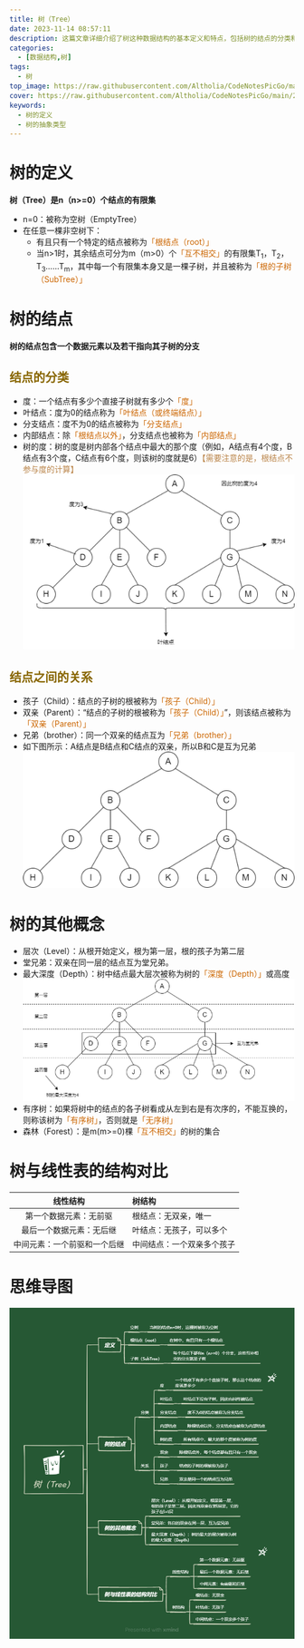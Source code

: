 ```yaml
---
title: 树（Tree）
date: 2023-11-14 08:57:11
description: 这篇文章详细介绍了树这种数据结构的基本定义和特点，包括树的结点的分类和结点间的关系。文章还通过图表形式解释了树结构的层次、深度、有序树和森林等概念，并对比了树与线性表的结构差异。
categories: 
  - [数据结构,树]
tags:
  - 树
top_image: https://raw.githubusercontent.com/Altholia/CodeNotesPicGo/main/202311140920116.png
cover: https://raw.githubusercontent.com/Altholia/CodeNotesPicGo/main/202311140920116.png
keywords:
  - 树的定义
  - 树的抽象类型
---
```

# 树的定义
<strong>树（Tree）是n（n>=0）个结点的有限集</strong>
- n=0：被称为空树（EmptyTree）
- 在任意一棵非空树下：
	- 有且只有一个特定的结点被称为<font color = "CC6600">「根结点（root）」</font>
	- 当n>1时，其余结点可分为m（m>0）个<font color = "CC6600">「互不相交」</font>的有限集T<sub>1</sub>，T<sub>2</sub>，T<sub>3</sub>……T<sub>m</sub>，其中每一个有限集本身又是一棵子树，并且被称为<font color = "CC6600">「根的子树（SubTree）」</font>

# 树的结点
<strong>树的结点包含一个数据元素以及若干指向其子树的分支</strong>
## <font color = "886600">结点的分类</font>
- 度：一个结点有多少个直接子树就有多少个<font color = "CC6600">「度」</font>
- 叶结点：度为0的结点称为<font color = "CC6600">「叶结点（或终端结点）」</font>
- 分支结点：度不为0的结点被称为<font color = "CC6600">「分支结点」</font>
- 内部结点：除<font color = "CC6600">「根结点以外」</font>，分支结点也被称为<font color = "CC6600">「内部结点」</font>
- 树的度：树的度是树内部各个结点中最大的那个度（例如，A结点有4个度，B结点有3个度，C结点有6个度，则该树的度就是6）<font color = "BA8448">【需要注意的是，根结点不参与度的计算】</font>
![树.drawio.png](https://raw.githubusercontent.com/Altholia/CodeNotesPicGo/main/202311141010030.png)

## <font color = "886600">结点之间的关系</font>
- 孩子（Child）：结点的子树的根被称为<font color = "CC6600">「孩子（Child）」</font>
- 双亲（Parent）：“结点的子树的根被称为<font color = "CC6600">「孩子（Child）」</font>”，则该结点被称为<font color = "CC6600">「双亲（Parent）」</font>
- 兄弟（brother）：同一个双亲的结点互为<font color = "CC6600">「兄弟（brother）」</font>
- 如下图所示：A结点是B结点和C结点的双亲，所以B和C是互为兄弟
![树.drawio.png](https://raw.githubusercontent.com/Altholia/CodeNotesPicGo/main/202311141018157.png)

# 树的其他概念
- 层次（Level）：从根开始定义，根为第一层，根的孩子为第二层
- 堂兄弟：双亲在同一层的结点互为堂兄弟。
- 最大深度（Depth）：树中结点最大层次被称为树的<font color = "CC6600">「深度（Depth）」</font>或高度
![树.drawio.png](https://raw.githubusercontent.com/Altholia/CodeNotesPicGo/main/202311141034727.png)
- 有序树：如果将树中的结点的各子树看成从左到右是有次序的，不能互换的，则称该树为<font color = "CC6600">「有序树」</font>，否则就是<font color = "CC6600">「无序树」</font>
- 森林（Forest）：是m(m>=0)棵<font color = "CC6600">「互不相交」</font>的树的集合

# 树与线性表的结构对比
| 线性结构 | 树结构 |
|:-------:|:-----|
| 第一个数据元素：无前驱 | 根结点：无双亲，唯一 |
| 最后一个数据元素：无后继 | 叶结点：无孩子，可以多个 |
| 中间元素：一个前驱和一个后继 | 中间结点：一个双亲多个孩子 |

# 思维导图
![树（Tree）.png](https://raw.githubusercontent.com/Altholia/CodeNotesPicGo/main/202311141253218.png)

